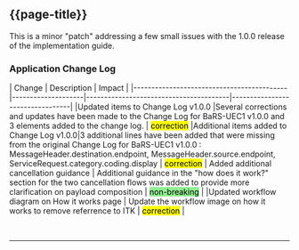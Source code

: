 
<div class="bars-blg-expander">
<div class="bars-blg-expander-entry" id="v1.0.1">

## {{page-title}}

This is a minor "patch" addressing a few small issues with the 1.0.0 release of the implementation guide.
<br>


### Application Change Log



| Change                                    | Description                            | Impact                          | 
|-------------------------------------------|--------------------|----------------------------------------|---------------------------------|
|Updated items to Change Log v1.0.0   |Several corrections and updates have been made to the Change Log for BaRS-UEC1 v1.0.0 and 3 elements added to the change log.     | <mark style="background-color: Yellow">correction</mark>
|Additional items added to Change Log v1.0.0|3 additional lines have been added that were missing from the original Change Log for BaRS-UEC1 v1.0.0 : MessageHeader.destination.endpoint, MessageHeader.source.endpoint, ServiceRequest.category.coding.display | <mark style="background-color: Yellow">correction</mark>
| Added additional cancellation guidance | Additional guidance in the "how does it work?" section for the two cancellation flows was added to provide more clarification on payload composition | <mark style="background-color: LightGreen">non-breaking</mark> |
|Updated workflow diagram on How it works page        | Update the workflow image on how it works to remove referrence to ITK  | <mark style="background-color: Yellow">correction</mark> |


</div>
</div>
<br>
<hr>
